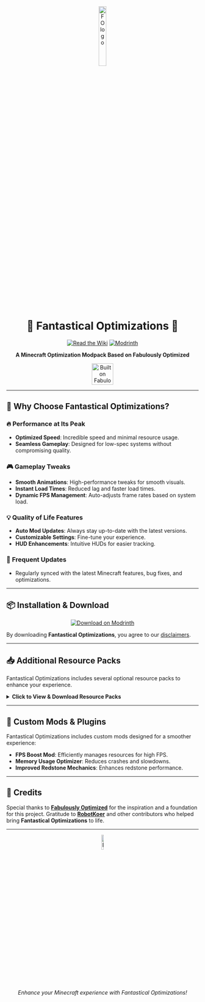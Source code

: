 
<div align="center">
  <img src="https://cdn.discordapp.com/attachments/894749835742294038/1289581248523669568/wZOBJNh.jpg?ex=66f957a0&is=66f80620&hm=f9b1df4c8e5eaaf7ccfb46d3245cf757a7039e4d507ad70f82e1c7780557b218&" alt="FO logo" width="20%" height="20%">

  # 🌟 **Fantastical Optimizations** 🌟

  [![Read the Wiki](https://img.shields.io/badge/Wiki-Read%20the%20Wiki-blue?style=for-the-badge)](https://fantastical-optimizations.gitbook.io/fos)
  [![Modrinth](https://img.shields.io/badge/Modrinth-Download%20on%20Modrinth-green?style=for-the-badge)](https://modrinth.com/modpack/fos)
  
  **A Minecraft Optimization Modpack Based on Fabulously Optimized**

  <a href="https://download.fo">
    <img alt="Built on Fabulously Optimized" height="56" src="https://cdn.jsdelivr.net/npm/@intergrav/devins-badges@3/assets/cozy/built-with/fabulously-optimized_vector.svg">
  </a>
</div>

---

## 🚀 **Why Choose Fantastical Optimizations?**

### 🔥 **Performance at Its Peak**
- **Optimized Speed**: Incredible speed and minimal resource usage.
- **Seamless Gameplay**: Designed for low-spec systems without compromising quality.

### 🎮 **Gameplay Tweaks**
- **Smooth Animations**: High-performance tweaks for smooth visuals.
- **Instant Load Times**: Reduced lag and faster load times.
- **Dynamic FPS Management**: Auto-adjusts frame rates based on system load.

### 💡 **Quality of Life Features**
- **Auto Mod Updates**: Always stay up-to-date with the latest versions.
- **Customizable Settings**: Fine-tune your experience.
- **HUD Enhancements**: Intuitive HUDs for easier tracking.

### 🔄 **Frequent Updates**
- Regularly synced with the latest Minecraft features, bug fixes, and optimizations.

---

## 📦 **Installation & Download**

<div align="center">

[![Download on Modrinth](https://img.shields.io/badge/Modrinth-Download%20on%20Modrinth-green?style=for-the-badge)](https://modrinth.com/modpack/fos)

</div>

By downloading **Fantastical Optimizations**, you agree to our [disclaimers](https://fantastical-optimizations.gitbook.io/fos/disclaimers).

---

## 📥 **Additional Resource Packs**

Fantastical Optimizations includes several optional resource packs to enhance your experience.

<details>
  <summary><strong>Click to View & Download Resource Packs</strong></summary>
  
  | **Resource Pack**            | **CurseForge**                                                   | **Modrinth**                                                        |
  | ---------------------------- | ---------------------------------------------------------------- | ------------------------------------------------------------------- |
  | **Chat Reporting Helper**    | [CurseForge](https://curseforge.com/minecraft/texture-packs/chat-reporting-helper) | [Modrinth](https://modrinth.com/resourcepack/chat-reporting-helper) |
  | **Fast Better Grass**        | [CurseForge](https://curseforge.com/minecraft/texture-packs/fast-better-grass)       | [Modrinth](https://modrinth.com/resourcepack/fast-better-grass)      |
  | **Smart Boost**              | [CurseForge](https://www.curseforge.com/minecraft/texture-packs/smart-boost)        | [Modrinth](https://modrinth.com/resourcepack/smart-boost/version/1.20-1.20.1) |
</details>

---

## 🌠 **Custom Mods & Plugins**

Fantastical Optimizations includes custom mods designed for a smoother experience:

- **FPS Boost Mod**: Efficiently manages resources for high FPS.
- **Memory Usage Optimizer**: Reduces crashes and slowdowns.
- **Improved Redstone Mechanics**: Enhances redstone performance.

---

## 🙏 **Credits**

Special thanks to **[Fabulously Optimized](https://modrinth.com/modpack/fabulously-optimized)** for the inspiration and a foundation for this project.
Gratitude to **[RobotKoer](https://modrinth.com/user/robotkoer)** and other contributors who helped bring **Fantastical Optimizations** to life.

---

<div align="center">
 <img src="https://cdn.discordapp.com/attachments/894749835742294038/1289581248523669568/wZOBJNh.jpg?ex=66f957a0&is=66f80620&hm=f9b1df4c8e5eaaf7ccfb46d3245cf757a7039e4d507ad70f82e1c7780557b218&" alt="FO logo" width="10%" height="10%">
  <p><em>Enhance your Minecraft experience with Fantastical Optimizations!</em></p>
</div>
